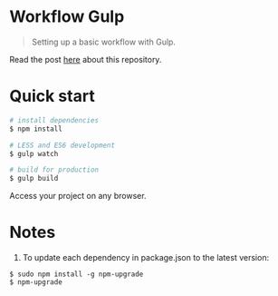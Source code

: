 Workflow Gulp
===========

> Setting up a basic workflow with Gulp.

Read the post [here](https://www.codementor.io/lautiamkok/setting-a-workflow-with-gulp-for-fontend-development-cby0akvpg) about this repository.

Quick start
=============

``` bash
# install dependencies
$ npm install

# LESS and ES6 development
$ gulp watch

# build for production
$ gulp build
```

Access your project on any browser.

# Notes

1. To update each dependency in package.json to the latest version:

```
$ sudo npm install -g npm-upgrade
$ npm-upgrade
```
